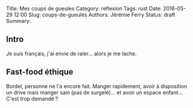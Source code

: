 Title: Mes coups de gueules
Category: reflexion
Tags: rust
Date: 2016-05-29 12:00
Slug: coups-de-gueules
Authors: Jérémie Ferry
Status: draft
Summary:

## Intro

Je suis français, j'ai envie de raler... alors je me lache.

## Fast-food éthique

Bordel, personne ne l'a encore fait.
Manger rapidement, avoir à disposition un drive mais manger sain (pas de surgelé)... et avoir un espace enfant...
C'est trop demandé ?
